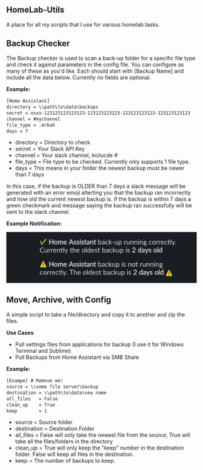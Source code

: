 ## HomeLab-Utils
A place for all my scripts that I use for various homelab tasks.

## Backup Checker
The Backup checker is used to scan a back-up folder for a specific file type and check it against parameters in the config file. You can configure as many of these as you'd like. Each should start with [Backup Name] and include all the data below. Currently no fields are optional.

**Example:**
```
[Home Assistant]
directory = \\path\to\data\backups
secret = xxxx-123123123123123-123123123123-123123123123-123123123123
channel = #mychannel
file_type = .mrbak
days = 7
```
- directory = Directory to check
- secret    = Your Slack API Key
- channel   = Your slack channel, inclucde #
- file_type = File type to be checked. Currently only supports 1 file type.
- days      = This means in your folder the newest backup must be newer than 7 days

In this case, if the backup is OLDER than 7 days a slack message will be generated with an error emoji alterting you that the backup ran incorrectly and how old the current newest backup is. If the backup is within 7 days a green checkmark and message saying the backup ran successfully will be sent to the slack channel. 

**Example Notification:**

![Slack Notification](https://raw.githubusercontent.com/hay-kot/HomeLab-Utils/master/Backup%20Checker/Slack%20Notification%20Example.jpg)

## Move, Archive, with Config
A simple script to take a file/directory and copy it to another and zip the files.

**Use Cases**
- Pull settings files from applications for backup (I use it for Windows Terminal and Sublime)
- Pull Backups from Home Assistant via SMB Share

**Example:**
```
[Exampe] # Remove me!
source = \\some file server\backup
destination = \\path\to\data\new name
all_files   = False
clean_up    = True
keep        = 1
```
- source      = Source folder 
- destination = Destination Folder
- all_files   = False will only take the newest file from the source, True will take all the files/folders in the directory
- clean_up    = True will only keep the "keep" number in the destination folder. False will keep all files in the destination.
- keep        = The number of backups to keep. 

